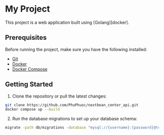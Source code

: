 # My Project

This project is a web application built using [Golang][docker].

## Prerequisites

Before running the project, make sure you have the following installed:

- [Git](https://git-scm.com/downloads)
- [Docker](https://www.docker.com/get-started)
- [Docker Compose](https://docs.docker.com/compose/install/)

## Getting Started

1. Clone the repository or pull the latest changes:

```bash
git clone https://github.com/PhuPhuoc/nextbean_center_api.git
docker compose up --build
```

2. Run the database migrations to set up your database schema:
```bash
migrate -path db/migrations -database "mysql://{username}:{password}@tcp({host}:{port})/{database}" up
```